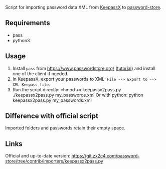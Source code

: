 Script for importing password data XML from
[KeepassX](https://www.keepassx.org/) to
[password-store](http://zx2c4.com/projects/password-store/).

## Requirements

- pass
- python3

## Usage

1. Install `pass` from https://www.passwordstore.org/ ([tutorial](https://medium.com/@chasinglogic/the-definitive-guide-to-password-store-c337a8f023a1)) and install one of the client if needed.
1. In KeepassX, export your passwords to XML: `File --> Export to -->  XML Keepass file`.
1. Run the script directly:
    chmod +x keepassx2pass.py
    ./keepassx2pass.py my_passwords.xml
Or with python:
    python keepassx2pass.py my_passwords.xml

## Difference with official script

Imported folders and passwords retain their empty space.

## Links

Official and up-to-date version: https://git.zx2c4.com/password-store/tree/contrib/importers/keepassx2pass.py
